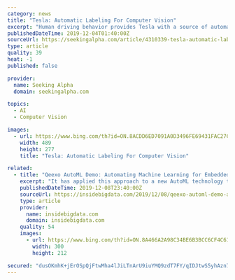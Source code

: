 ```yaml
---
category: news
title: "Tesla: Automatic Labeling For Computer Vision"
excerpt: "Human driving behavior provides Tesla with a source of automatic labels for computer vision tasks related to autonomous driving. Automatic labeling allows Tesla to leverage its vast quantity of fleet miles. This gives it an advantage over competitors like Waymo and Cruise. Tesla can also use automatic labels for predicting road user behavior ..."
publishedDateTime: 2019-12-04T01:40:00Z
sourceUrl: https://seekingalpha.com/article/4310339-tesla-automatic-labeling-for-computer-vision
type: article
quality: 39
heat: -1
published: false

provider:
  name: Seeking Alpha
  domain: seekingalpha.com

topics:
  - AI
  - Computer Vision

images:
  - url: https://www.bing.com/th?id=ON.8ACDD6ED7091A0D3496FE69431FAC27C
    width: 489
    height: 277
    title: "Tesla: Automatic Labeling For Computer Vision"

related:
  - title: "Qeexo AutoML Demo: Automating Machine Learning for Embedded Devices"
    excerpt: "It has applied this approach to a new AutoML technology that allows companies to embed ML into hardware and conduct learning on sensor data. Qeexo AutoML is the company’s one-click, fully-automated platform that allows customers to leverage sensor data to rapidly build machine learning solutions for highly constrained environments with ..."
    publishedDateTime: 2019-12-08T23:40:00Z
    sourceUrl: https://insidebigdata.com/2019/12/08/qeexo-automl-demo-automating-machine-learning-for-embedded-devices/
    type: article
    provider:
      name: insidebigdata.com
      domain: insidebigdata.com
    quality: 54
    images:
      - url: https://www.bing.com/th?id=ON.8A466A2A98C34BE6B3BCC6CF4C61A8F8
        width: 300
        height: 212

secured: "dusOKmhK+jErOSpQjFtwMha4lJiLTnArU9iuYMQ9zdT7FY/qIDJtwS5yhAzn7O0owOKyruI0UlWFC9QzTlDrDbIsOXd0TkwM+9Ndd/78groIBpeFyrR+ZHW2dWW5Ti4+OgvYGWPalv7GoT4HnWyM2EU8s4NAH+j8gbZE+U/W3ex6ehmo80z2vqzG6sYobz+p//GyvQ3RQLwjPfVXqjp1rAqXJfJWf3Vzs1V750NCj9aDLktbJ7oq26Ji0r1q/h3nY58+gtJ7m0xDHCzgOcIpdQ==;t84f0ErbBgjRcW6jNEy+7A=="
---
```



